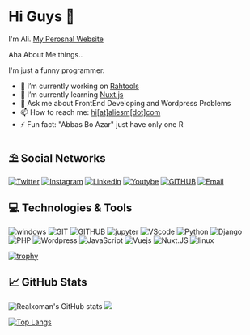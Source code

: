 # Hi Guys 👋
I'm Ali. [My Perosnal Website](https://aliesm.com)

Aha About Me things..

I'm just a funny programmer.


- 🔭 I’m currently working on [Rahtools](https://github.com/realxoman/rahtools)
- 🌱 I’m currently learning [Nuxt.js](https://github.com/nuxt/nuxt.js)
- 💬 Ask me about FrontEnd Developing and Wordpress Problems
- 📫 How to reach me: [hi[at]aliesm[dot]com](mailto:hi@aliesm.com)
- ⚡ Fun fact: "Abbas Bo Azar" just have only one R


## ⛱ Social Networks
[![Twitter](https://img.shields.io/badge/Twitter-%231DA1F2.svg?style=for-the-badge&logo=Twitter&logoColor=white)](https://twitter.com/realxoman)
[![Instagram](https://img.shields.io/badge/Instagram-%23E4405F.svg?style=for-the-badge&logo=Instagram&logoColor=white)](https://instagram.com/realxoman)
[![Linkedin](https://img.shields.io/badge/Linkedin-2CA5E0?style=for-the-badge&logo=linkedin&logoColor=white)](https://linkedin.com/in/realxoman/)
[![Youtybe](https://img.shields.io/badge/Youtube-%23FF0000.svg?style=for-the-badge&logo=YouTube&logoColor=white)](#)
[![GITHUB](https://img.shields.io/badge/github-%23121011.svg?style=for-the-badge&logo=github&logoColor=black&color=white)](https://github.com/realxoman)
[![Email](https://img.shields.io/badge/-Email-c14438?style=for-the-badge&logo=Gmail&logoColor=white)](mailto:hi@aliesm.com)

## 💻 Technologies & Tools
![windows](https://img.shields.io/badge/Windows-0078D6?style=for-the-badge&logo=windows&logoColor=white)
![GIT](https://img.shields.io/badge/git-%23F05033.svg?style=for-the-badge&logo=git&logoColor=white)
![GITHUB](https://img.shields.io/badge/github-%23121011.svg?style=for-the-badge&logo=github&logoColor=white)
![jupyter](https://img.shields.io/badge/Jupyter-%23F37626.svg?style=for-the-badge&logo=Jupyter&logoColor=white)
![VScode](https://img.shields.io/badge/VisualStudioCode-0078d7.svg?style=for-the-badge&logo=visual-studio-code&logoColor=white)
![Python](https://img.shields.io/badge/python-%2314354C.svg?style=for-the-badge&logo=python&logoColor=white)
![Django](https://img.shields.io/badge/django-%23092E20.svg?style=for-the-badge&logo=django&logoColor=white)
![PHP](https://img.shields.io/badge/php-%2314354C.svg?style=for-the-badge&logo=PHP&logoColor=white)
![Wordpress](https://img.shields.io/badge/wordpress-%23092E20.svg?style=for-the-badge&logo=Wordpress&logoColor=white)
![JavaScript](https://img.shields.io/badge/javascript-%23ED8B00.svg?style=for-the-badge&logo=javascript&logoColor=white)
![Vuejs](https://img.shields.io/badge/Vue.JS-3FB27F?style=for-the-badge&logo=vuedotjs&logoColor=black)
![Nuxt.JS](https://img.shields.io/badge/Nuxt.JS-3FB27F?style=for-the-badge&logo=nuxtdotjs&logoColor=black)
![linux](https://img.shields.io/badge/Linux-FCC624?style=for-the-badge&logo=linux&logoColor=black)

[![trophy](https://github-profile-trophy.vercel.app/?username=realxoman&theme=onedark)](https://github.com/ryo-ma/github-profile-trophy)


##  &#x1f4c8; GitHub Stats
![Realxoman's GitHub stats](https://github-readme-stats.vercel.app/api?username=realxoman&show_icons=true&theme=tokyonight)
![](https://github.com/anuraghazra/github-readme-stats)

[![Top Langs](https://github-readme-stats.vercel.app/api/top-langs/?username=realxoman&layout=compact&show_icons=true&theme=tokyonight)](https://github.com/anuraghazra/github-readme-stats)

<!-- [![realxoman's wakatime stats](https://github-readme-stats.vercel.app/api/wakatime?username=realxoman)](https://github.com/anuraghazra/github-readme-stats) -->


<!--
**realxoman/RealXoMan** is a ✨ _special_ ✨ repository because its `README.md` (this file) appears on your GitHub profile.

Here are some ideas to get you started:

- 🔭 I’m currently working on ...
- 🌱 I’m currently learning ...
- 👯 I’m looking to collaborate on ...
- 🤔 I’m looking for help with ...
- 💬 Ask me about ...
- 📫 How to reach me: ...
- 😄 Pronouns: ...
- ⚡ Fun fact: ...
-->
